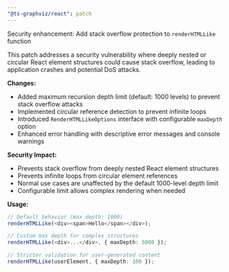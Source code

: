 ```yaml
---
"@ts-graphviz/react": patch
---
```


Security enhancement: Add stack overflow protection to `renderHTMLLike` function

This patch addresses a security vulnerability where deeply nested or circular React element structures could cause stack overflow, leading to application crashes and potential DoS attacks.

**Changes:**
- Added maximum recursion depth limit (default: 1000 levels) to prevent stack overflow attacks
- Implemented circular reference detection to prevent infinite loops
- Introduced `RenderHTMLLikeOptions` interface with configurable `maxDepth` option
- Enhanced error handling with descriptive error messages and console warnings

**Security Impact:**
- Prevents stack overflow from deeply nested React element structures
- Prevents infinite loops from circular element references
- Normal use cases are unaffected by the default 1000-level depth limit
- Configurable limit allows complex rendering when needed

**Usage:**
```ts
// Default behavior (max depth: 1000)
renderHTMLLike(<div><span>Hello</span></div>);

// Custom max depth for complex structures
renderHTMLLike(<div>...</div>, { maxDepth: 5000 });

// Stricter validation for user-generated content
renderHTMLLike(userElement, { maxDepth: 100 });
```
